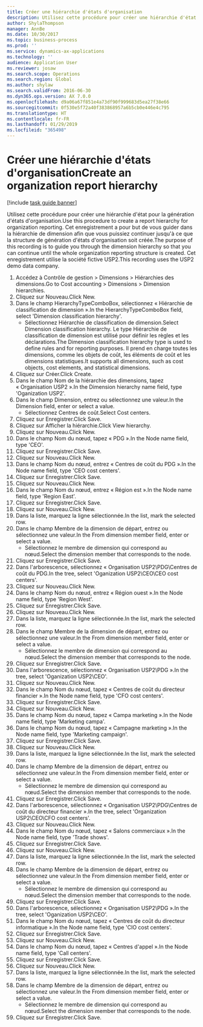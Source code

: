 ```yaml
---
title: Créer une hiérarchie d'états d'organisation
description: Utilisez cette procédure pour créer une hiérarchie d'état pour la génération d'états d'organisation.
author: ShylaThompson
manager: AnnBe
ms.date: 10/30/2017
ms.topic: business-process
ms.prod: ''
ms.service: dynamics-ax-applications
ms.technology: ''
audience: Application User
ms.reviewer: josaw
ms.search.scope: Operations
ms.search.region: Global
ms.author: shylaw
ms.search.validFrom: 2016-06-30
ms.dyn365.ops.version: AX 7.0.0
ms.openlocfilehash: d9a06a67f851e4a73df90f999683d5ea27f38e66
ms.sourcegitcommit: 0f530e5f72a40f383868957a6b5cb0e446e4c795
ms.translationtype: HT
ms.contentlocale: fr-FR
ms.lasthandoff: 01/29/2019
ms.locfileid: "365498"
---
```

# <a name="create-an-organization-report-hierarchy"></a><span data-ttu-id="fffad-103">Créer une hiérarchie d'états d'organisation</span><span class="sxs-lookup"><span data-stu-id="fffad-103">Create an organization report hierarchy</span></span>

[!include [task guide banner](../../includes/task-guide-banner.md)]

<span data-ttu-id="fffad-104">Utilisez cette procédure pour créer une hiérarchie d'état pour la génération d'états d'organisation.</span><span class="sxs-lookup"><span data-stu-id="fffad-104">Use this procedure to create a report hierarchy for organization reporting.</span></span> <span data-ttu-id="fffad-105">Cet enregistrement a pour but de vous guider dans la hiérarchie de dimension afin que vous puissiez continuer jusqu'à ce que la structure de génération d'états d'organisation soit créée.</span><span class="sxs-lookup"><span data-stu-id="fffad-105">The purpose of this recording is to guide you through the dimension hierarchy so that you can continue until the whole organization reporting structure is created.</span></span> <span data-ttu-id="fffad-106">Cet enregistrement utilise la société fictive USP2.</span><span class="sxs-lookup"><span data-stu-id="fffad-106">This recording uses the USP2 demo data company.</span></span>

1. <span data-ttu-id="fffad-107">Accédez à Contrôle de gestion > Dimensions > Hiérarchies des dimensions.</span><span class="sxs-lookup"><span data-stu-id="fffad-107">Go to Cost accounting > Dimensions > Dimension hierarchies.</span></span>
2. <span data-ttu-id="fffad-108">Cliquez sur Nouveau.</span><span class="sxs-lookup"><span data-stu-id="fffad-108">Click New.</span></span>
3. <span data-ttu-id="fffad-109">Dans le champ HierarchyTypeComboBox, sélectionnez « Hiérarchie de classification de dimension ».</span><span class="sxs-lookup"><span data-stu-id="fffad-109">In the HierarchyTypeComboBox field, select 'Dimension classification hierarchy'.</span></span>
    * <span data-ttu-id="fffad-110">Sélectionnez Hiérarchie de classification de dimension.</span><span class="sxs-lookup"><span data-stu-id="fffad-110">Select Dimension classification hierarchy.</span></span> <span data-ttu-id="fffad-111">Le type Hiérarchie de classification de dimension est utilisé pour définir les règles et les déclarations.</span><span class="sxs-lookup"><span data-stu-id="fffad-111">The Dimension classification hierarchy type is used to define rules and for reporting purposes.</span></span> <span data-ttu-id="fffad-112">Il prend en charge toutes les dimensions, comme les objets de coût, les éléments de coût et les dimensions statistiques.</span><span class="sxs-lookup"><span data-stu-id="fffad-112">It supports all dimensions, such as cost objects, cost elements, and statistical dimensions.</span></span>  
4. <span data-ttu-id="fffad-113">Cliquez sur Créer.</span><span class="sxs-lookup"><span data-stu-id="fffad-113">Click Create.</span></span>
5. <span data-ttu-id="fffad-114">Dans le champ Nom de la hiérarchie des dimensions, tapez « Organisation USP2 ».</span><span class="sxs-lookup"><span data-stu-id="fffad-114">In the Dimension hierarchy name field, type 'Oganization USP2'.</span></span>
6. <span data-ttu-id="fffad-115">Dans le champ Dimension, entrez ou sélectionnez une valeur.</span><span class="sxs-lookup"><span data-stu-id="fffad-115">In the Dimension field, enter or select a value.</span></span>
    * <span data-ttu-id="fffad-116">Sélectionnez Centres de coût.</span><span class="sxs-lookup"><span data-stu-id="fffad-116">Select Cost centers.</span></span>  
7. <span data-ttu-id="fffad-117">Cliquez sur Enregistrer.</span><span class="sxs-lookup"><span data-stu-id="fffad-117">Click Save.</span></span>
8. <span data-ttu-id="fffad-118">Cliquez sur Afficher la hiérarchie.</span><span class="sxs-lookup"><span data-stu-id="fffad-118">Click View hierarchy.</span></span>
9. <span data-ttu-id="fffad-119">Cliquez sur Nouveau.</span><span class="sxs-lookup"><span data-stu-id="fffad-119">Click New.</span></span>
10. <span data-ttu-id="fffad-120">Dans le champ Nom du nœud, tapez « PDG ».</span><span class="sxs-lookup"><span data-stu-id="fffad-120">In the Node name field, type 'CEO'.</span></span>
11. <span data-ttu-id="fffad-121">Cliquez sur Enregistrer.</span><span class="sxs-lookup"><span data-stu-id="fffad-121">Click Save.</span></span>
12. <span data-ttu-id="fffad-122">Cliquez sur Nouveau.</span><span class="sxs-lookup"><span data-stu-id="fffad-122">Click New.</span></span>
13. <span data-ttu-id="fffad-123">Dans le champ Nom du nœud, entrez « Centres de coût du PDG ».</span><span class="sxs-lookup"><span data-stu-id="fffad-123">In the Node name field, type 'CEO cost centers'.</span></span>
14. <span data-ttu-id="fffad-124">Cliquez sur Enregistrer.</span><span class="sxs-lookup"><span data-stu-id="fffad-124">Click Save.</span></span>
15. <span data-ttu-id="fffad-125">Cliquez sur Nouveau.</span><span class="sxs-lookup"><span data-stu-id="fffad-125">Click New.</span></span>
16. <span data-ttu-id="fffad-126">Dans le champ Nom du nœud, entrez « Région est ».</span><span class="sxs-lookup"><span data-stu-id="fffad-126">In the Node name field, type 'Region East'.</span></span>
17. <span data-ttu-id="fffad-127">Cliquez sur Enregistrer.</span><span class="sxs-lookup"><span data-stu-id="fffad-127">Click Save.</span></span>
18. <span data-ttu-id="fffad-128">Cliquez sur Nouveau.</span><span class="sxs-lookup"><span data-stu-id="fffad-128">Click New.</span></span>
19. <span data-ttu-id="fffad-129">Dans la liste, marquez la ligne sélectionnée.</span><span class="sxs-lookup"><span data-stu-id="fffad-129">In the list, mark the selected row.</span></span>
20. <span data-ttu-id="fffad-130">Dans le champ Membre de la dimension de départ, entrez ou sélectionnez une valeur.</span><span class="sxs-lookup"><span data-stu-id="fffad-130">In the From dimension member field, enter or select a value.</span></span>
    * <span data-ttu-id="fffad-131">Sélectionnez le membre de dimension qui correspond au nœud.</span><span class="sxs-lookup"><span data-stu-id="fffad-131">Select the dimension member that corresponds to the node.</span></span>  
21. <span data-ttu-id="fffad-132">Cliquez sur Enregistrer.</span><span class="sxs-lookup"><span data-stu-id="fffad-132">Click Save.</span></span>
22. <span data-ttu-id="fffad-133">Dans l'arborescence, sélectionnez « Organisation USP2\PDG\Centres de coût du PDG.</span><span class="sxs-lookup"><span data-stu-id="fffad-133">In the tree, select 'Oganization USP2\CEO\CEO cost centers'.</span></span>
23. <span data-ttu-id="fffad-134">Cliquez sur Nouveau.</span><span class="sxs-lookup"><span data-stu-id="fffad-134">Click New.</span></span>
24. <span data-ttu-id="fffad-135">Dans le champ Nom du nœud, entrez « Région ouest ».</span><span class="sxs-lookup"><span data-stu-id="fffad-135">In the Node name field, type 'Region West'.</span></span>
25. <span data-ttu-id="fffad-136">Cliquez sur Enregistrer.</span><span class="sxs-lookup"><span data-stu-id="fffad-136">Click Save.</span></span>
26. <span data-ttu-id="fffad-137">Cliquez sur Nouveau.</span><span class="sxs-lookup"><span data-stu-id="fffad-137">Click New.</span></span>
27. <span data-ttu-id="fffad-138">Dans la liste, marquez la ligne sélectionnée.</span><span class="sxs-lookup"><span data-stu-id="fffad-138">In the list, mark the selected row.</span></span>
28. <span data-ttu-id="fffad-139">Dans le champ Membre de la dimension de départ, entrez ou sélectionnez une valeur.</span><span class="sxs-lookup"><span data-stu-id="fffad-139">In the From dimension member field, enter or select a value.</span></span>
    * <span data-ttu-id="fffad-140">Sélectionnez le membre de dimension qui correspond au nœud.</span><span class="sxs-lookup"><span data-stu-id="fffad-140">Select the dimension member that corresponds to the node.</span></span>  
29. <span data-ttu-id="fffad-141">Cliquez sur Enregistrer.</span><span class="sxs-lookup"><span data-stu-id="fffad-141">Click Save.</span></span>
30. <span data-ttu-id="fffad-142">Dans l'arborescence, sélectionnez « Organisation USP2\PDG ».</span><span class="sxs-lookup"><span data-stu-id="fffad-142">In the tree, select 'Oganization USP2\CEO'.</span></span>
31. <span data-ttu-id="fffad-143">Cliquez sur Nouveau.</span><span class="sxs-lookup"><span data-stu-id="fffad-143">Click New.</span></span>
32. <span data-ttu-id="fffad-144">Dans le champ Nom du nœud, tapez « Centres de coût du directeur financier ».</span><span class="sxs-lookup"><span data-stu-id="fffad-144">In the Node name field, type 'CFO cost centers'.</span></span>
33. <span data-ttu-id="fffad-145">Cliquez sur Enregistrer.</span><span class="sxs-lookup"><span data-stu-id="fffad-145">Click Save.</span></span>
34. <span data-ttu-id="fffad-146">Cliquez sur Nouveau.</span><span class="sxs-lookup"><span data-stu-id="fffad-146">Click New.</span></span>
35. <span data-ttu-id="fffad-147">Dans le champ Nom du nœud, tapez « Campa marketing ».</span><span class="sxs-lookup"><span data-stu-id="fffad-147">In the Node name field, type 'Marketing campa'.</span></span>
36. <span data-ttu-id="fffad-148">Dans le champ Nom du nœud, tapez « Campagne marketing ».</span><span class="sxs-lookup"><span data-stu-id="fffad-148">In the Node name field, type 'Marketing campaign'.</span></span>
37. <span data-ttu-id="fffad-149">Cliquez sur Enregistrer.</span><span class="sxs-lookup"><span data-stu-id="fffad-149">Click Save.</span></span>
38. <span data-ttu-id="fffad-150">Cliquez sur Nouveau.</span><span class="sxs-lookup"><span data-stu-id="fffad-150">Click New.</span></span>
39. <span data-ttu-id="fffad-151">Dans la liste, marquez la ligne sélectionnée.</span><span class="sxs-lookup"><span data-stu-id="fffad-151">In the list, mark the selected row.</span></span>
40. <span data-ttu-id="fffad-152">Dans le champ Membre de la dimension de départ, entrez ou sélectionnez une valeur.</span><span class="sxs-lookup"><span data-stu-id="fffad-152">In the From dimension member field, enter or select a value.</span></span>
    * <span data-ttu-id="fffad-153">Sélectionnez le membre de dimension qui correspond au nœud.</span><span class="sxs-lookup"><span data-stu-id="fffad-153">Select the dimension member that corresponds to the node.</span></span>  
41. <span data-ttu-id="fffad-154">Cliquez sur Enregistrer.</span><span class="sxs-lookup"><span data-stu-id="fffad-154">Click Save.</span></span>
42. <span data-ttu-id="fffad-155">Dans l'arborescence, sélectionnez « Organisation USP2\PDG\Centres de coût du directeur financier ».</span><span class="sxs-lookup"><span data-stu-id="fffad-155">In the tree, select 'Organization USP2\CEO\CFO cost centers'.</span></span>
43. <span data-ttu-id="fffad-156">Cliquez sur Nouveau.</span><span class="sxs-lookup"><span data-stu-id="fffad-156">Click New.</span></span>
44. <span data-ttu-id="fffad-157">Dans le champ Nom du nœud, tapez « Salons commerciaux ».</span><span class="sxs-lookup"><span data-stu-id="fffad-157">In the Node name field, type 'Trade shows'.</span></span>
45. <span data-ttu-id="fffad-158">Cliquez sur Enregistrer.</span><span class="sxs-lookup"><span data-stu-id="fffad-158">Click Save.</span></span>
46. <span data-ttu-id="fffad-159">Cliquez sur Nouveau.</span><span class="sxs-lookup"><span data-stu-id="fffad-159">Click New.</span></span>
47. <span data-ttu-id="fffad-160">Dans la liste, marquez la ligne sélectionnée.</span><span class="sxs-lookup"><span data-stu-id="fffad-160">In the list, mark the selected row.</span></span>
48. <span data-ttu-id="fffad-161">Dans le champ Membre de la dimension de départ, entrez ou sélectionnez une valeur.</span><span class="sxs-lookup"><span data-stu-id="fffad-161">In the From dimension member field, enter or select a value.</span></span>
    * <span data-ttu-id="fffad-162">Sélectionnez le membre de dimension qui correspond au nœud.</span><span class="sxs-lookup"><span data-stu-id="fffad-162">Select the dimension member that corresponds to the node.</span></span>  
49. <span data-ttu-id="fffad-163">Cliquez sur Enregistrer.</span><span class="sxs-lookup"><span data-stu-id="fffad-163">Click Save.</span></span>
50. <span data-ttu-id="fffad-164">Dans l'arborescence, sélectionnez « Organisation USP2\PDG ».</span><span class="sxs-lookup"><span data-stu-id="fffad-164">In the tree, select 'Oganization USP2\CEO'.</span></span>
51. <span data-ttu-id="fffad-165">Dans le champ Nom du nœud, tapez « Centres de coût du directeur informatique ».</span><span class="sxs-lookup"><span data-stu-id="fffad-165">In the Node name field, type 'CIO cost centers'.</span></span>
52. <span data-ttu-id="fffad-166">Cliquez sur Enregistrer.</span><span class="sxs-lookup"><span data-stu-id="fffad-166">Click Save.</span></span>
53. <span data-ttu-id="fffad-167">Cliquez sur Nouveau.</span><span class="sxs-lookup"><span data-stu-id="fffad-167">Click New.</span></span>
54. <span data-ttu-id="fffad-168">Dans le champ Nom du nœud, tapez « Centres d'appel ».</span><span class="sxs-lookup"><span data-stu-id="fffad-168">In the Node name field, type 'Call centers'.</span></span>
55. <span data-ttu-id="fffad-169">Cliquez sur Enregistrer.</span><span class="sxs-lookup"><span data-stu-id="fffad-169">Click Save.</span></span>
56. <span data-ttu-id="fffad-170">Cliquez sur Nouveau.</span><span class="sxs-lookup"><span data-stu-id="fffad-170">Click New.</span></span>
57. <span data-ttu-id="fffad-171">Dans la liste, marquez la ligne sélectionnée.</span><span class="sxs-lookup"><span data-stu-id="fffad-171">In the list, mark the selected row.</span></span>
58. <span data-ttu-id="fffad-172">Dans le champ Membre de la dimension de départ, entrez ou sélectionnez une valeur.</span><span class="sxs-lookup"><span data-stu-id="fffad-172">In the From dimension member field, enter or select a value.</span></span>
    * <span data-ttu-id="fffad-173">Sélectionnez le membre de dimension qui correspond au nœud.</span><span class="sxs-lookup"><span data-stu-id="fffad-173">Select the dimension member that corresponds to the node.</span></span>  
59. <span data-ttu-id="fffad-174">Cliquez sur Enregistrer.</span><span class="sxs-lookup"><span data-stu-id="fffad-174">Click Save.</span></span>

